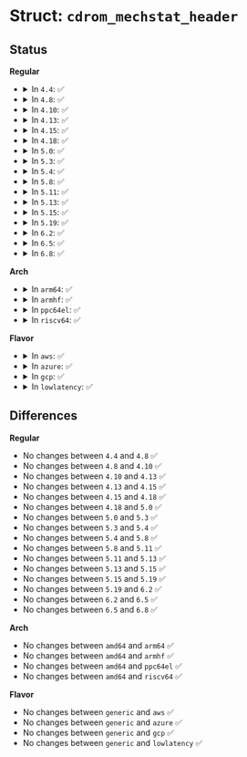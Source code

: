 # Struct: <code>cdrom_mechstat_header</code>

## Status
<b>Regular</b>
<ul>
<li>
<details>
<summary>In <code>4.4</code>: ✅</summary>

```c
struct cdrom_mechstat_header {
    __u8 curslot;
    __u8 changer_state;
    __u8 fault;
    __u8 reserved1;
    __u8 door_open;
    __u8 mech_state;
    __u8 curlba[3];
    __u8 nslots;
    __u16 slot_tablelen;
};
```
</details>
</li>
<li>
<details>
<summary>In <code>4.8</code>: ✅</summary>

```c
struct cdrom_mechstat_header {
    __u8 curslot;
    __u8 changer_state;
    __u8 fault;
    __u8 reserved1;
    __u8 door_open;
    __u8 mech_state;
    __u8 curlba[3];
    __u8 nslots;
    __u16 slot_tablelen;
};
```
</details>
</li>
<li>
<details>
<summary>In <code>4.10</code>: ✅</summary>

```c
struct cdrom_mechstat_header {
    __u8 curslot;
    __u8 changer_state;
    __u8 fault;
    __u8 reserved1;
    __u8 door_open;
    __u8 mech_state;
    __u8 curlba[3];
    __u8 nslots;
    __u16 slot_tablelen;
};
```
</details>
</li>
<li>
<details>
<summary>In <code>4.13</code>: ✅</summary>

```c
struct cdrom_mechstat_header {
    __u8 curslot;
    __u8 changer_state;
    __u8 fault;
    __u8 reserved1;
    __u8 door_open;
    __u8 mech_state;
    __u8 curlba[3];
    __u8 nslots;
    __u16 slot_tablelen;
};
```
</details>
</li>
<li>
<details>
<summary>In <code>4.15</code>: ✅</summary>

```c
struct cdrom_mechstat_header {
    __u8 curslot;
    __u8 changer_state;
    __u8 fault;
    __u8 reserved1;
    __u8 door_open;
    __u8 mech_state;
    __u8 curlba[3];
    __u8 nslots;
    __u16 slot_tablelen;
};
```
</details>
</li>
<li>
<details>
<summary>In <code>4.18</code>: ✅</summary>

```c
struct cdrom_mechstat_header {
    __u8 curslot;
    __u8 changer_state;
    __u8 fault;
    __u8 reserved1;
    __u8 door_open;
    __u8 mech_state;
    __u8 curlba[3];
    __u8 nslots;
    __u16 slot_tablelen;
};
```
</details>
</li>
<li>
<details>
<summary>In <code>5.0</code>: ✅</summary>

```c
struct cdrom_mechstat_header {
    __u8 curslot;
    __u8 changer_state;
    __u8 fault;
    __u8 reserved1;
    __u8 door_open;
    __u8 mech_state;
    __u8 curlba[3];
    __u8 nslots;
    __u16 slot_tablelen;
};
```
</details>
</li>
<li>
<details>
<summary>In <code>5.3</code>: ✅</summary>

```c
struct cdrom_mechstat_header {
    __u8 curslot;
    __u8 changer_state;
    __u8 fault;
    __u8 reserved1;
    __u8 door_open;
    __u8 mech_state;
    __u8 curlba[3];
    __u8 nslots;
    __u16 slot_tablelen;
};
```
</details>
</li>
<li>
<details>
<summary>In <code>5.4</code>: ✅</summary>

```c
struct cdrom_mechstat_header {
    __u8 curslot;
    __u8 changer_state;
    __u8 fault;
    __u8 reserved1;
    __u8 door_open;
    __u8 mech_state;
    __u8 curlba[3];
    __u8 nslots;
    __u16 slot_tablelen;
};
```
</details>
</li>
<li>
<details>
<summary>In <code>5.8</code>: ✅</summary>

```c
struct cdrom_mechstat_header {
    __u8 curslot;
    __u8 changer_state;
    __u8 fault;
    __u8 reserved1;
    __u8 door_open;
    __u8 mech_state;
    __u8 curlba[3];
    __u8 nslots;
    __u16 slot_tablelen;
};
```
</details>
</li>
<li>
<details>
<summary>In <code>5.11</code>: ✅</summary>

```c
struct cdrom_mechstat_header {
    __u8 curslot;
    __u8 changer_state;
    __u8 fault;
    __u8 reserved1;
    __u8 door_open;
    __u8 mech_state;
    __u8 curlba[3];
    __u8 nslots;
    __u16 slot_tablelen;
};
```
</details>
</li>
<li>
<details>
<summary>In <code>5.13</code>: ✅</summary>

```c
struct cdrom_mechstat_header {
    __u8 curslot;
    __u8 changer_state;
    __u8 fault;
    __u8 reserved1;
    __u8 door_open;
    __u8 mech_state;
    __u8 curlba[3];
    __u8 nslots;
    __u16 slot_tablelen;
};
```
</details>
</li>
<li>
<details>
<summary>In <code>5.15</code>: ✅</summary>

```c
struct cdrom_mechstat_header {
    __u8 curslot;
    __u8 changer_state;
    __u8 fault;
    __u8 reserved1;
    __u8 door_open;
    __u8 mech_state;
    __u8 curlba[3];
    __u8 nslots;
    __u16 slot_tablelen;
};
```
</details>
</li>
<li>
<details>
<summary>In <code>5.19</code>: ✅</summary>

```c
struct cdrom_mechstat_header {
    __u8 curslot;
    __u8 changer_state;
    __u8 fault;
    __u8 reserved1;
    __u8 door_open;
    __u8 mech_state;
    __u8 curlba[3];
    __u8 nslots;
    __u16 slot_tablelen;
};
```
</details>
</li>
<li>
<details>
<summary>In <code>6.2</code>: ✅</summary>

```c
struct cdrom_mechstat_header {
    __u8 curslot;
    __u8 changer_state;
    __u8 fault;
    __u8 reserved1;
    __u8 door_open;
    __u8 mech_state;
    __u8 curlba[3];
    __u8 nslots;
    __u16 slot_tablelen;
};
```
</details>
</li>
<li>
<details>
<summary>In <code>6.5</code>: ✅</summary>

```c
struct cdrom_mechstat_header {
    __u8 curslot;
    __u8 changer_state;
    __u8 fault;
    __u8 reserved1;
    __u8 door_open;
    __u8 mech_state;
    __u8 curlba[3];
    __u8 nslots;
    __u16 slot_tablelen;
};
```
</details>
</li>
<li>
<details>
<summary>In <code>6.8</code>: ✅</summary>

```c
struct cdrom_mechstat_header {
    __u8 curslot;
    __u8 changer_state;
    __u8 fault;
    __u8 reserved1;
    __u8 door_open;
    __u8 mech_state;
    __u8 curlba[3];
    __u8 nslots;
    __u16 slot_tablelen;
};
```
</details>
</li>
</ul>
<b>Arch</b>
<ul>
<li>
<details>
<summary>In <code>arm64</code>: ✅</summary>

```c
struct cdrom_mechstat_header {
    __u8 curslot;
    __u8 changer_state;
    __u8 fault;
    __u8 reserved1;
    __u8 door_open;
    __u8 mech_state;
    __u8 curlba[3];
    __u8 nslots;
    __u16 slot_tablelen;
};
```
</details>
</li>
<li>
<details>
<summary>In <code>armhf</code>: ✅</summary>

```c
struct cdrom_mechstat_header {
    __u8 curslot;
    __u8 changer_state;
    __u8 fault;
    __u8 reserved1;
    __u8 door_open;
    __u8 mech_state;
    __u8 curlba[3];
    __u8 nslots;
    __u16 slot_tablelen;
};
```
</details>
</li>
<li>
<details>
<summary>In <code>ppc64el</code>: ✅</summary>

```c
struct cdrom_mechstat_header {
    __u8 curslot;
    __u8 changer_state;
    __u8 fault;
    __u8 reserved1;
    __u8 door_open;
    __u8 mech_state;
    __u8 curlba[3];
    __u8 nslots;
    __u16 slot_tablelen;
};
```
</details>
</li>
<li>
<details>
<summary>In <code>riscv64</code>: ✅</summary>

```c
struct cdrom_mechstat_header {
    __u8 curslot;
    __u8 changer_state;
    __u8 fault;
    __u8 reserved1;
    __u8 door_open;
    __u8 mech_state;
    __u8 curlba[3];
    __u8 nslots;
    __u16 slot_tablelen;
};
```
</details>
</li>
</ul>
<b>Flavor</b>
<ul>
<li>
<details>
<summary>In <code>aws</code>: ✅</summary>

```c
struct cdrom_mechstat_header {
    __u8 curslot;
    __u8 changer_state;
    __u8 fault;
    __u8 reserved1;
    __u8 door_open;
    __u8 mech_state;
    __u8 curlba[3];
    __u8 nslots;
    __u16 slot_tablelen;
};
```
</details>
</li>
<li>
<details>
<summary>In <code>azure</code>: ✅</summary>

```c
struct cdrom_mechstat_header {
    __u8 curslot;
    __u8 changer_state;
    __u8 fault;
    __u8 reserved1;
    __u8 door_open;
    __u8 mech_state;
    __u8 curlba[3];
    __u8 nslots;
    __u16 slot_tablelen;
};
```
</details>
</li>
<li>
<details>
<summary>In <code>gcp</code>: ✅</summary>

```c
struct cdrom_mechstat_header {
    __u8 curslot;
    __u8 changer_state;
    __u8 fault;
    __u8 reserved1;
    __u8 door_open;
    __u8 mech_state;
    __u8 curlba[3];
    __u8 nslots;
    __u16 slot_tablelen;
};
```
</details>
</li>
<li>
<details>
<summary>In <code>lowlatency</code>: ✅</summary>

```c
struct cdrom_mechstat_header {
    __u8 curslot;
    __u8 changer_state;
    __u8 fault;
    __u8 reserved1;
    __u8 door_open;
    __u8 mech_state;
    __u8 curlba[3];
    __u8 nslots;
    __u16 slot_tablelen;
};
```
</details>
</li>
</ul>

## Differences
<b>Regular</b>
<ul>
<li>
No changes between <code>4.4</code> and <code>4.8</code> ✅
</li>
<li>
No changes between <code>4.8</code> and <code>4.10</code> ✅
</li>
<li>
No changes between <code>4.10</code> and <code>4.13</code> ✅
</li>
<li>
No changes between <code>4.13</code> and <code>4.15</code> ✅
</li>
<li>
No changes between <code>4.15</code> and <code>4.18</code> ✅
</li>
<li>
No changes between <code>4.18</code> and <code>5.0</code> ✅
</li>
<li>
No changes between <code>5.0</code> and <code>5.3</code> ✅
</li>
<li>
No changes between <code>5.3</code> and <code>5.4</code> ✅
</li>
<li>
No changes between <code>5.4</code> and <code>5.8</code> ✅
</li>
<li>
No changes between <code>5.8</code> and <code>5.11</code> ✅
</li>
<li>
No changes between <code>5.11</code> and <code>5.13</code> ✅
</li>
<li>
No changes between <code>5.13</code> and <code>5.15</code> ✅
</li>
<li>
No changes between <code>5.15</code> and <code>5.19</code> ✅
</li>
<li>
No changes between <code>5.19</code> and <code>6.2</code> ✅
</li>
<li>
No changes between <code>6.2</code> and <code>6.5</code> ✅
</li>
<li>
No changes between <code>6.5</code> and <code>6.8</code> ✅
</li>
</ul>
<b>Arch</b>
<ul>
<li>
No changes between <code>amd64</code> and <code>arm64</code> ✅
</li>
<li>
No changes between <code>amd64</code> and <code>armhf</code> ✅
</li>
<li>
No changes between <code>amd64</code> and <code>ppc64el</code> ✅
</li>
<li>
No changes between <code>amd64</code> and <code>riscv64</code> ✅
</li>
</ul>
<b>Flavor</b>
<ul>
<li>
No changes between <code>generic</code> and <code>aws</code> ✅
</li>
<li>
No changes between <code>generic</code> and <code>azure</code> ✅
</li>
<li>
No changes between <code>generic</code> and <code>gcp</code> ✅
</li>
<li>
No changes between <code>generic</code> and <code>lowlatency</code> ✅
</li>
</ul>
